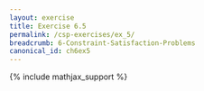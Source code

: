 ```yaml
---
layout: exercise
title: Exercise 6.5
permalink: /csp-exercises/ex_5/
breadcrumb: 6-Constraint-Satisfaction-Problems
canonical_id: ch6ex5
---
```


{% include mathjax_support %}

